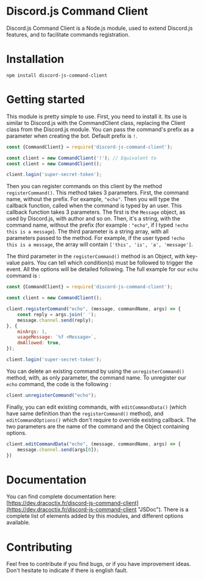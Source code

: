 # Discord.js Command Client
Discord.js Command Client is a Node.js module, used to extend Discord.js features, 
and to facilitate commands registration.

# Installation
`npm install discord-js-command-client`

# Getting started
This module is pretty simple to use. First, you need to install it. Its use is
similar to Discord.js with the CommandClient class, replacing
the Client class from the Discord.js module. You can pass the command's prefix as a
parameter when creating the bot. Default prefix is `!`.
```javascript
const {CommandClient} = require('discord-js-command-client');

const client = new CommandClient('!'); // Equivalent to
const client = new CommandClient();

client.login('super-secret-token');
```

Then you can register commands on this client by the method `registerCommand()`. This
method takes 3 parameters. First, the command name, without the prefix. For example, 
`"echo"`. Then you will type the callback function, called when the command is typed
by an user. This callback function takes 3 parameters. The first is the `Message` object,
as used by Discord.js, with author and so on. Then, it's a string, with the command name,
without the prefix (for example : `"echo"`, if  I typed `!echo this is a message`). The
third parameter is a string array, with all parameters passed to the method. For example,
if the user typed `!echo this is a message`, the array will contain `['this', 'is',
'a', 'message']`.

The third parameter in the `registerCommand()` method is an Object, with key-value pairs.
You can tell which condition(s) must be followed to trigger the event. All the options
will be detailed following. The full example for our `echo` command is :
```javascript
const {CommandClient} = require('discord-js-command-client');

const client = new CommandClient();

client.registerCommand("echo", (message, commandName, args) => {
    const reply = args.join(' ');
    message.channel.send(reply);
}, {
    minArgs: 1,
    usageMessage: `%f <Message>`,
    dmAllowed: true,
});

client.login('super-secret-token');
```

You can delete an existing command by using the `unregisterCommand()` method, with, as
only parameter, the command name. To unregister our `echo` command, the code is the
following :
```javascript
client.unregisterCommand("echo");
```

Finally, you can edit existing commands, with `editCommandData()` (which have same
definition than the `registerCommand()` method), and `editCommandOptions()` which
don't require to override existing callback. The two parameters are the name of the
command and the Object containing options.
```javascript
client.editCommandData("echo", (message, commandName, args) => {
    message.channel.send(args[0]);
})
``` 

# Documentation
You can find complete documentation here: [https://dev.dracoctix.fr/discord-js-command-client](https://dev.dracoctix.fr/discord-js-command-client "JSDoc").
There is a complete list of elements added by this modules, and different options available.

# Contributing
Feel free to contribute if you find bugs, or if you have improvement ideas. Don't hesitate to
indicate if there is english fault.
